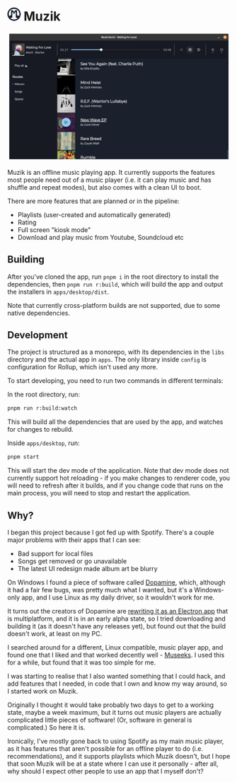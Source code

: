 # ![Logo](./logo-small.png) Muzik

![Screenshot of the queue route](screenshot.png)

Muzik is an offline music playing app. It currently supports the features most people need out of a music player (i.e. it can play music and has shuffle and repeat modes), but also comes with a clean UI to boot.

There are more features that are planned or in the pipeline:

- Playlists (user-created and automatically generated)
- Rating
- Full screen "kiosk mode"
- Download and play music from Youtube, Soundcloud etc

## Building

After you've cloned the app, run `pnpm i` in the root directory to install the dependencies, then `pnpm run r:build`, which will build the app and output the installers in `apps/desktop/dist`.

Note that currently cross-platform builds are not supported, due to some native dependencies.

## Development

The project is structured as a monorepo, with its dependencies in the `libs` directory and the actual app in `apps`. The only library inside `config` is configuration for Rollup, which isn't used any more.

To start developing, you need to run two commands in different terminals:

In the root directory, run:

```sh
pnpm run r:build:watch
```

This will build all the dependencies that are used by the app, and watches for changes to rebuild.

Inside `apps/desktop`, run:

```sh
pnpm start
```

This will start the dev mode of the application. Note that dev mode does not currently support hot reloading - if you make changes to renderer code, you will need to refresh after it builds, and if you change code that runs on the main process, you will need to stop and restart the application.

## Why?
I began this project because I got fed up with Spotify. There's a couple major problems with their apps that I can see:

- Bad support for local files
- Songs get removed or go unavailable
- The latest UI redesign made album art be blurry

On Windows I found a piece of software called [Dopamine](https://github.com/digimezzo/dopamine-windows), which, although it had a fair few bugs, was pretty much what I wanted, but it's a Windows-only app, and I use Linux as my daily driver, so it wouldn't work for me.

It turns out the creators of Dopamine are [rewriting it as an Electron app](https://github.com/digimezzo/dopamine) that is multiplatform, and it is in an early alpha state, so I tried downloading and building it (as it doesn't have any releases yet), but found out that the build doesn't work, at least on my PC.

I searched around for a different, Linux compatible, music player app, and found one that I liked and that worked decently well - [Museeks](https://github.com/martpie/museeks). I used this for a while, but found that it was too simple for me.

I was starting to realise that I also wanted something that I could hack, and add features that I needed, in code that I own and know my way around, so I started work on Muzik.

Originally I thought it would take probably two days to get to a working state, maybe a week maximum, but it turns out music players are actually complicated little pieces of software! (Or, software in general is complicated.) So here it is.

Ironically, I've mostly gone back to using Spotify as my main music player, as it has features that aren't possible for an offline player to do (i.e. recommendations), and it supports playlists which Muzik doesn't, but I hope that soon Muzik will be at a state where I can use it personally - after all, why should I expect other people to use an app that I myself don't?
